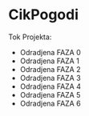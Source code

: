 # CikPogodi


Tok Projekta:
 - Odradjena FAZA 0
 - Odradjena FAZA 1
 - Odradjena FAZA 2
 - Odradjena FAZA 3
 - Odradjena FAZA 4
 - Odradjena FAZA 5
 - Odradjena FAZA 6
